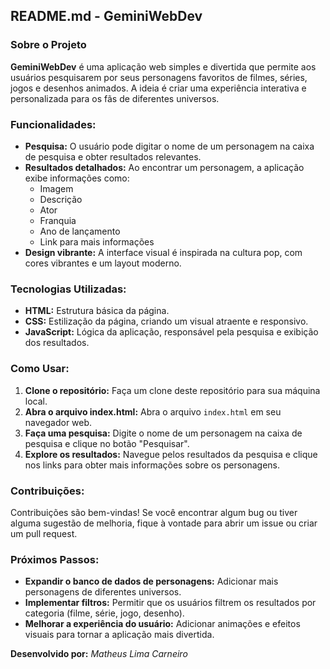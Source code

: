 ## **README.md - GeminiWebDev**

### **Sobre o Projeto**

**GeminiWebDev** é uma aplicação web simples e divertida que permite aos usuários pesquisarem por seus personagens favoritos de filmes, séries, jogos e desenhos animados. A ideia é criar uma experiência interativa e personalizada para os fãs de diferentes universos.

### **Funcionalidades:**

* **Pesquisa:** O usuário pode digitar o nome de um personagem na caixa de pesquisa e obter resultados relevantes.
* **Resultados detalhados:** Ao encontrar um personagem, a aplicação exibe informações como:
  * Imagem
  * Descrição
  * Ator
  * Franquia
  * Ano de lançamento
  * Link para mais informações
* **Design vibrante:** A interface visual é inspirada na cultura pop, com cores vibrantes e um layout moderno.

### **Tecnologias Utilizadas:**

* **HTML:** Estrutura básica da página.
* **CSS:** Estilização da página, criando um visual atraente e responsivo.
* **JavaScript:** Lógica da aplicação, responsável pela pesquisa e exibição dos resultados.

### **Como Usar:**

1. **Clone o repositório:** Faça um clone deste repositório para sua máquina local.
2. **Abra o arquivo index.html:** Abra o arquivo `index.html` em seu navegador web.
3. **Faça uma pesquisa:** Digite o nome de um personagem na caixa de pesquisa e clique no botão "Pesquisar".
4. **Explore os resultados:** Navegue pelos resultados da pesquisa e clique nos links para obter mais informações sobre os personagens.

### **Contribuições:**

Contribuições são bem-vindas! Se você encontrar algum bug ou tiver alguma sugestão de melhoria, fique à vontade para abrir um issue ou criar um pull request.

### **Próximos Passos:**

* **Expandir o banco de dados de personagens:** Adicionar mais personagens de diferentes universos.
* **Implementar filtros:** Permitir que os usuários filtrem os resultados por categoria (filme, série, jogo, desenho).
* **Melhorar a experiência do usuário:** Adicionar animações e efeitos visuais para tornar a aplicação mais divertida.

**Desenvolvido por:** *Matheus Lima Carneiro*
